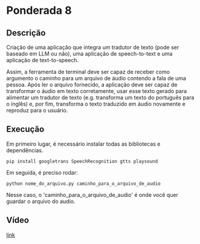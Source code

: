 # Ponderada 8

## Descrição 
Criação de uma aplicação que integra um tradutor de texto (pode ser baseado em LLM ou não), uma aplicação de speech-to-text e uma aplicação de text-to-speech.

Assim, a ferramenta de terminal deve ser capaz de receber como argumento o caminho para um arquivo de áudio contendo a fala de uma pessoa. Após ler o arquivo fornecido, a aplicação deve ser capaz de transformar o áudio em texto corretamente, usar esse texto gerado para alimentar um tradutor de texto (e.g. transforma um texto do português para o inglês) e, por fim, transforma o texto traduzido em áudio novamente e reproduz para o usuário.

## Execução

Em primeiro lugar, é necessário instalar todas as bibliotecas e dependências.

```
pip install googletrans SpeechRecognition gtts playsound
```

Em seguida, é preciso rodar:

```
python nome_do_arquivo.py caminho_para_o_arquivo_de_audio
```
Nesse caso, o 'caminho_para_o_arquivo_de_audio' é onde você quer guardar o arquivo do audio. 

## Vídeo
[link](https://github.com/luanaparra/modulo8_ponderados/blob/main/ponderada4/ponderada4.mp4)